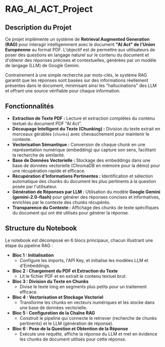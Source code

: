 # RAG_AI_ACT_Project

## Description du Projet

Ce projet implémente un système de **Retrieval Augmented Generation (RAG)** pour interagir intelligemment avec le document **"AI Act" de l'Union Européenne** au format PDF. L'objectif est de permettre aux utilisateurs de poser des questions en langage naturel sur le contenu du document et d'obtenir des réponses précises et contextuelles, générées par un modèle de langage (LLM) de Google Gemini.

Contrairement à une simple recherche par mots-clés, le système RAG garantit que les réponses sont basées sur des informations réellement présentes dans le document, minimisant ainsi les "hallucinations" des LLM et offrant une source vérifiable pour chaque information.

## Fonctionnalités

*   **Extraction de Texte PDF :** Lecture et extraction complètes du contenu textuel du document PDF "AI Act".
*   **Découpage Intelligent du Texte (Chunking) :** Division du texte extrait en morceaux gérables (`chunks`) avec chevauchement pour maintenir le contexte.
*   **Vectorisation Sémantique :** Conversion de chaque chunk en une représentation numérique (embedding) qui capture son sens, facilitant la recherche de similarité.
*   **Base de Données Vectorielle :** Stockage des embeddings dans une base de données vectorielle (ChromaDB en mémoire pour la démo) pour une récupération rapide et efficace.
*   **Récupération d'Informations Pertinentes :** Identification et sélection automatique des chunks du document les plus pertinents à la question posée par l'utilisateur.
*   **Génération de Réponses par LLM :** Utilisation du modèle **Google Gemini (gemini-2.0-flash)** pour générer des réponses concises et informatives, enrichies par le contexte des chunks récupérés.
*   **Transparence du Contexte :** Affichage des chunks de texte spécifiques du document qui ont été utilisés pour générer la réponse.

## Structure du Notebook

Le notebook est décomposé en 6 blocs principaux, chacun illustrant une étape du pipeline RAG :

*   **Bloc 1 : Initialisation**
    *   Configure les imports, l'API Key, et initialise les modèles LLM et d'Embeddings.
*   **Bloc 2 : Chargement du PDF et Extraction du Texte**
    *   Lit le fichier PDF et en extrait le contenu textuel brut.
*   **Bloc 3 : Division du Texte en Chunks**
    *   Divise le texte long en segments plus petits pour un traitement efficace.
*   **Bloc 4 : Vectorisation et Stockage Vectoriel**
    *   Transforme les chunks en vecteurs numériques et les stocke dans une base de données vectorielle.
*   **Bloc 5 : Configuration de la Chaîne RAG**
    *   Construit le pipeline qui connecte le retriever (recherche de chunks pertinents) et le LLM (génération de réponse).
*   **Bloc 6 : Pose de la Question et Obtention de la Réponse**
    *   Exécute une requête, affiche la réponse du LLM et met en évidence les chunks de document utilisés pour cette réponse.
